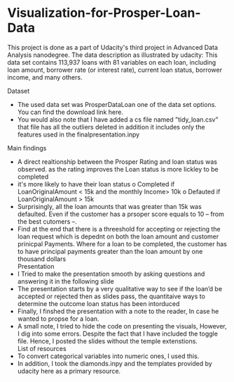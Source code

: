 # Visualization-for-Prosper-Loan-Data
This project is done as a part of Udacity's third project in Advanced Data Analysis nanodegree.  The data description as illustrated by udacity: This data set contains 113,937 loans with 81 variables on each loan, including loan amount, borrower rate (or interest rate), current loan status, borrower income, and many others. 


Dataset 
- The used data set was ProsperDataLoan one of the data set options. You can find the download 
link here. 
- You would also note that I have added a cs file named ”tidy_loan.csv” that file has all the 
outliers deleted in addition it includes only the features used in the finalpresentation.inpy 

 

Main findings  
- A direct realtionship between the Prosper Rating and loan status was observed. as the rating 
improves the Loan status is more lickley to be completed 
- it's more likely to have their loan status 
o Completed if LoanOriginalAmount < 15k and the monthly Income> 10k 
o Defauted if LoanOriginalAmount > 15k 
- Surprisingly, all the loan amounts that was greater than 15k was defaulted. Even if the 
customer has a prsoper score equals to 10 – from the best cutomers –. 
- Find at the end that there is a threeshold for accepting or rejecting the loan request which is 
depednt on both the loan amount and customer prinicpal Payments. Where for a loan to be 
completed, the customer has to have principal payments greater than the loan amount by 
one thousand dollars   
Presentation  
- I Tried to make the presentation smooth by asking questions and answering it in the 
following slide  
- The presentation starts by a very qualitative way to see if the loan’d be accepted or rejected 
then as slides pass, the quantitaive ways to determine the outcome loan status has been 
intorduced  
- Finally, I finshed the presentation with a note to the reader, In case he wanted to propse for a 
loan. 
- A small note, I tried to hide the code on presenting the visuals, However, I dig into some errors. 
Despite the fact that I have included the toggle file. Hence, I posted the slides without the 
temple extenstions.  
List of resources   
- To convert categorical variables into numeric ones, I used this. 
- In addition, I took the diamonds.inpy and the templates provided by udacity here as a primary 
resource.  
